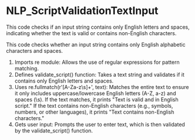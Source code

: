# NLP_ScriptValidationTextInput
This code checks if an input string contains only English letters and spaces, indicating whether the text is valid or contains non-English characters.

This code checks whether an input string contains only English alphabetic characters and spaces.
1. Imports re module: Allows the use of regular expressions for pattern matching.
2. Defines validate_script() function: Takes a text string and validates if it contains only English letters and spaces.
3. Uses re.fullmatch(r'[A-Za-z\s]+', text): Matches the entire text to ensure it only includes uppercase/lowercase English letters (A-Z, a-z) and spaces (\s).
      If the text matches, it prints "Text is valid and in English script."
      If the text contains non-English characters (e.g., symbols, numbers, or other languages), it prints "Text contains non-English characters."
4. Gets user input: Prompts the user to enter text, which is then validated by the validate_script() function.


